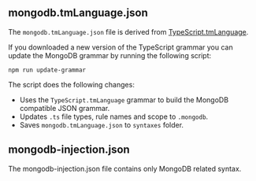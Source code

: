 ## mongodb.tmLanguage.json

The `mongodb.tmLanguage.json` file is derived from [TypeScript.tmLanguage](https://github.com/Microsoft/TypeScript-TmLanguage/blob/master/TypeScript.tmLanguage).

If you downloaded a new version of the TypeScript grammar you can update the MongoDB grammar by running the following script:

`npm run update-grammar`

The script does the following changes:

- Uses the `TypeScript.tmLanguage` grammar to build the MongoDB compatible JSON grammar.
- Updates `.ts` file types, rule names and scope to `.mongodb`.
- Saves `mongodb.tmLanguage.json` to `syntaxes` folder.

## mongodb-injection.json

The mongodb-injection.json file contains only MongoDB related syntax.

